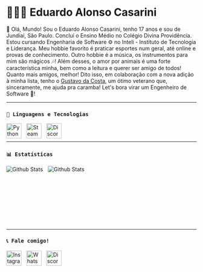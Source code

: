# 👩🏻‍💻 Eduardo Alonso Casarini

👋 Olá, Mundo! Sou o Eduardo Alonso Casarini, tenho 17 anos e sou de Jundiaí, São Paulo. Concluí o Ensino Médio no Colégio Divina Providência. Estou cursando Engenharia de Software ⚙️ no Inteli - Instituto de Tecnologia e Liderança. Meu hobbie favorito é praticar esportes num geral, até online e provas de conhecimento. Outro hobbie é a música, os instrumentos para mim são mágicos 🎶! Além desses, o amor por animais é uma forte característica minha, bem como a leitura e querer ser amigo de todos! Quanto mais amigos, melhor! Dito isso, em colaboração com a nova adição à minha lista, tenho o [Gustavo da Costa](https://github.com/Gustavo-daCosta), um ótimo veterano que, sinceramente, me ajuda pra caramba! Let's bora virar um Engenheiro de Software 💪! 
 
---

### **`🤖 Linguagens e Tecnologias`**  

<img 
    align="left" 
    alt="Python" 
    title="Python"
    width="40px" 
    style="padding-right: 10px;" 
    src="https://cdn.jsdelivr.net/gh/devicons/devicon@latest/icons/python/python-original.svg" 
/>
<img
    align="left"
    alt="Steam"
    title="Steam"
    width="40px"
    style="padding-right: 10px;"
    src="https://www.svgrepo.com/show/452107/steam.svg"
/>
<img
    align="left"
    alt="Discord"
    title="Discord"
    width="40px"
    style="padding-right: 10px;"
    src="https://www.svgrepo.com/show/331368/discord-v2.svg"
/>

<br/>
<br/>

---

### **`📊 Estatísticas`**

<img 
    align="left" 
    alt="Github Stats" 
    heigh="200"
    style="padding-right: 10px;" 
    src="https://github-readme-stats.vercel.app/api?username=educasarini&show_icons=true&theme=dark&locale=pt-br" 
/>

<img
    align="left"
    alt="Github Stats"
    heigh="200"
    style="padding-right: 10px;"
    src="https://github-readme-stats.vercel.app/api/top-langs/?username=educasarini&layout=compact&theme=dark&locale=pt-br"
    />

<br/>
<br/>
<br/>
<br/>
<br/>
<br/>
<br/>
<br/>
<br/> 

---

### **`📞 Fale comigo!`**

[<img 
    align="left" 
    alt="Instagram" 
    title="Instagram"
    width="40px" 
    style="padding-right: 10px;" 
    src="https://www.svgrepo.com/show/452229/instagram-1.svg"
/>](https://www.instagram.com/_e.casa)
[<img 
    align="left" 
    alt="WhatsApp" 
    title="WhatsApp"
    width="40px" 
    style="padding-right: 10px;" 
    src="https://www.svgrepo.com/show/475692/whatsapp-color.svg"
/>](https://wa.me/5511943330405)
[<img 
    align="left" 
    alt="Discord" 
    title="Discord"
    width="40px" 
    style="padding-right: 10px;" 
    src="https://www.svgrepo.com/show/331368/discord-v2.svg"
/>](https://discord.gg/RnytjszJ)
